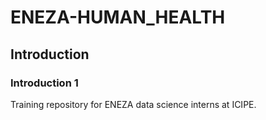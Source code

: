 # ENEZA-HUMAN_HEALTH
## Introduction
### Introduction 1
Training repository for ENEZA data science interns at ICIPE.
